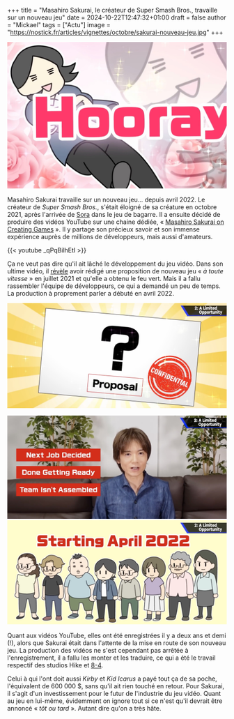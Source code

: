 +++
title = "Masahiro Sakurai, le créateur de Super Smash Bros., travaille sur un nouveau jeu"
date = 2024-10-22T12:47:32+01:00
draft = false
author = "Mickael"
tags = ["Actu"]
image = "https://nostick.fr/articles/vignettes/octobre/sakurai-nouveau-jeu.jpg"
+++

![Masahiro Sakurai](sakurai-nouveau-jeu.jpg "Hooray !")

Masahiro Sakurai travaille sur un nouveau jeu… depuis avril 2022. Le créateur de *Super Smash Bros.*, s'était éloigné de sa créature en octobre 2021, après l'arrivée de [Sora](https://www.youtube.com/watch?v=82Q2XTJ8jWk) dans le jeu de bagarre. Il a ensuite décidé de produire des vidéos YouTube sur une chaine dédiée, « [Masahiro Sakurai on Creating Games](https://www.youtube.com/c/sora_sakurai_en) ». Il y partage son précieux savoir et son immense expérience auprès de millions de développeurs, mais aussi d'amateurs.

{{< youtube _qPqBilhEtI >}} 

Ça ne veut pas dire qu'il ait lâché le développement du jeu vidéo. Dans son ultime vidéo, il [révèle](https://www.threads.net/@wario64/post/DBbWjJxR5un) avoir rédigé une proposition de nouveau jeu « *à toute vitesse* » en juillet 2021 et qu'elle a obtenu le feu vert. Mais il a fallu rassembler l'équipe de développeurs, ce qui a demandé un peu de temps. La production à proprement parler a débuté en avril 2022.

![Masahiro Sakurai](sakurai-nouveau-jeu-3.jpg "")

![Masahiro Sakurai](sakurai-nouveau-jeu-1.jpg "")
![Masahiro Sakurai](sakurai-nouveau-jeu-2.jpg "")

Quant aux vidéos YouTube, elles ont été enregistrées il y a deux ans et demi (!), alors que Sakurai était dans l'attente de la mise en route de son nouveau jeu. La production des vidéos ne s'est cependant pas arrêtée à l'enregistrement, il a fallu les monter et les traduire, ce qui a été le travail respectif des studios Hike et [8-4](https://en.wikipedia.org/wiki/8-4).

Celui à qui l'ont doit aussi *Kirby* et *Kid Icarus* a payé tout ça de sa poche, l'équivalent de 600 000 $, sans qu'il ait rien touché en retour. Pour Sakurai, il s'agit d'un investissement pour le futur de l'industrie du jeu vidéo. Quant au jeu en lui-même, évidemment on ignore tout si ce n'est qu'il devrait être annoncé « *tôt ou tard* ». Autant dire qu'on a très hâte.